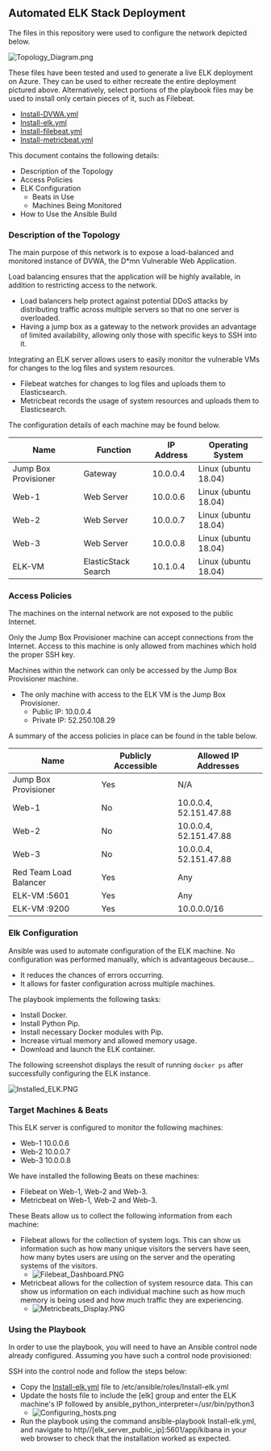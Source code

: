 ## Automated ELK Stack Deployment

The files in this repository were used to configure the network depicted below.

![Topology_Diagram.png](Images/Topology_Diagram.png)

These files have been tested and used to generate a live ELK deployment on Azure. They can be used to either recreate the entire deployment pictured above. Alternatively, select portions of the playbook files may be used to install only certain pieces of it, such as Filebeat.

  - [Install-DVWA.yml](Playbooks/Install-DVWA.yml)
  - [Install-elk.yml](Playbooks/Install-elk.yml)
  - [Install-filebeat.yml](https://github.com/RyanIch/Cybersecurity_Project_1/blob/1994590fef016aaf570fc1f2c4e886397b1c3c6b/Playbooks/Install-filebeat.yml)
  - [Install-metricbeat.yml](Playbooks/Install-metricbeat.yml)

This document contains the following details:
- Description of the Topology
- Access Policies
- ELK Configuration
  - Beats in Use
  - Machines Being Monitored
- How to Use the Ansible Build


### Description of the Topology

The main purpose of this network is to expose a load-balanced and monitored instance of DVWA, the D*mn Vulnerable Web Application.

Load balancing ensures that the application will be highly available, in addition to restricting access to the network.
- Load balancers help protect against potential DDoS attacks by distributing traffic across multiple servers so that no one server is overloaded.
- Having a jump box as a gateway to the network provides an advantage of limited availability, allowing only those with specific keys to SSH into it.

Integrating an ELK server allows users to easily monitor the vulnerable VMs for changes to the log files and system resources.
- Filebeat watches for changes to log files and uploads them to Elasticsearch.
- Metricbeat records the usage of system resources and uploads them to Elasticsearch.

The configuration details of each machine may be found below.

| Name                 | Function            | IP Address | Operating System     |
|----------------------|---------------------|------------|----------------------|
| Jump Box Provisioner | Gateway             | 10.0.0.4   | Linux (ubuntu 18.04) |
| Web-1                | Web Server          | 10.0.0.6   | Linux (ubuntu 18.04) |
| Web-2                | Web Server          | 10.0.0.7   | Linux (ubuntu 18.04) |
| Web-3                | Web Server          | 10.0.0.8   | Linux (ubuntu 18.04) |
| ELK-VM               | ElasticStack Search | 10.1.0.4   | Linux (ubuntu 18.04) |

### Access Policies

The machines on the internal network are not exposed to the public Internet. 

Only the Jump Box Provisioner machine can accept connections from the Internet. Access to this machine is only allowed from machines which hold the proper SSH key.

Machines within the network can only be accessed by the Jump Box Provisioner machine.
- The only machine with access to the ELK VM is the Jump Box Provisioner.
  - Public IP: 10.0.0.4
  - Private IP: 52.250.108.29

A summary of the access policies in place can be found in the table below.

| Name                   | Publicly Accessible | Allowed IP Addresses   |
|------------------------|---------------------|------------------------|
| Jump Box Provisioner   | Yes                 | N/A                    |
| Web-1                  | No                  | 10.0.0.4, 52.151.47.88 |
| Web-2                  | No                  | 10.0.0.4, 52.151.47.88 |
| Web-3                  | No                  | 10.0.0.4, 52.151.47.88 |
| Red Team Load Balancer | Yes                 | Any                    |
| ELK-VM :5601           | Yes                 | Any                    |
| ELK-VM :9200           | Yes                 | 10.0.0.0/16            |

### Elk Configuration

Ansible was used to automate configuration of the ELK machine. No configuration was performed manually, which is advantageous because...
- It reduces the chances of errors occurring. 
- It allows for faster configuration across multiple machines.

The playbook implements the following tasks:
- Install Docker.
- Install Python Pip.
- Install necessary Docker modules with Pip.
- Increase virtual memory and allowed memory usage.
- Download and launch the ELK container.

The following screenshot displays the result of running `docker ps` after successfully configuring the ELK instance.

![Installed_ELK.PNG](Images/Installed_ELK.PNG)

### Target Machines & Beats
This ELK server is configured to monitor the following machines:
- Web-1 10.0.0.6
- Web-2 10.0.0.7
- Web-3 10.0.0.8

We have installed the following Beats on these machines:
- Filebeat on Web-1, Web-2 and Web-3.
- Metricbeat on Web-1, Web-2 and Web-3.

These Beats allow us to collect the following information from each machine:
- Filebeat allows for the collection of system logs. This can show us information such as how many unique visitors the servers have seen, how many bytes users are using on the server and the operating systems of the visitors.
  - ![Filebeat_Dashboard.PNG](Images/Filebeat_Dashboard.PNG)
- Metricbeat allows for the collection of system resource data. This can show us information on each individual machine such as how much memory is being used and how much traffic they are experiencing. 
  - ![Metricbeats_Display.PNG](Images/Metricbeats_Display.PNG)

### Using the Playbook
In order to use the playbook, you will need to have an Ansible control node already configured. Assuming you have such a control node provisioned: 

SSH into the control node and follow the steps below:
- Copy the [Install-elk.yml](Playbooks/Install-elk) file to /etc/ansible/roles/Install-elk.yml
- Update the hosts file to include the [elk] group and enter the ELK machine's IP followed by ansible_python_interpreter=/usr/bin/python3
  - ![Configuring_hosts.png](Images/Configuring_hosts.png)
- Run the playbook using the command ansible-playbook Install-elk.yml, and navigate to http//[elk_server_public_ip]:5601/app/kibana in your web browser to check that the installation worked as expected.

